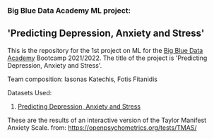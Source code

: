 
### Big Blue Data Academy ML project: 

## 'Predicting Depression, Anxiety and Stress'

This is the repository for the 1st project on ML for 
the [Big Blue Data Academy](https://bigblue.academy/en) Bootcamp 2021/2022. 
The title of the project is 
'Predicting Depression, Anxiety and Stress'. 

Team composition: Iasonas Katechis, Fotis Fitanidis

Datasets Used:
1. [Predicting Depression, Anxiety and Stress](https://www.kaggle.com/yamqwe/depression-anxiety-stress-scales)

These are the results of an interactive version of the Taylor Manifest Anxiety Scale.
from: https://openpsychometrics.org/tests/TMAS/
